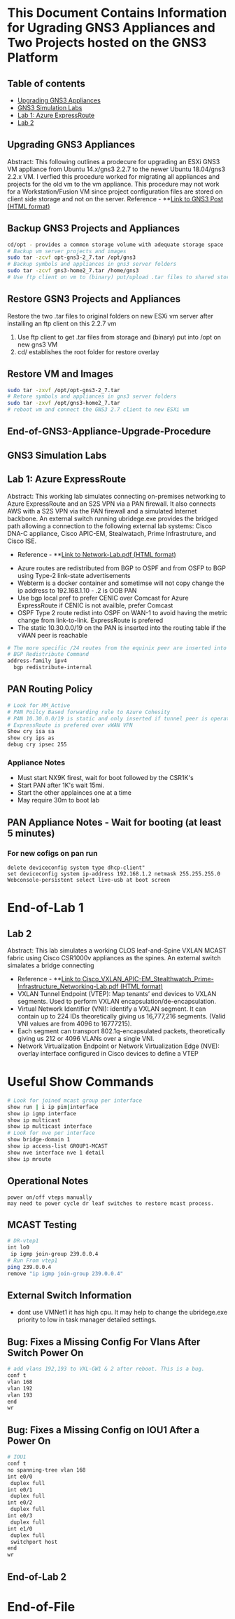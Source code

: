 # This Document Contains Information for Ugrading GNS3 Appliances and Two Projects hosted on the GNS3 Platform

## Table of contents
* [Upgrading GNS3 Appliances](#Upgrading-GNS3-Appliances)
* [GNS3 Simulation Labs](#GNS3-Simulation-Labs)
* [Lab 1: Azure ExpressRoute](#Lab-1:-Azure-ExpressRoute)
* [Lab 2](#Lab-2)

## Upgrading GNS3 Appliances 

Abstract: This following outlines a prodecure for upgrading an ESXi GNS3 VM appliance from Ubuntu 14.x/gns3 2.2.7 to the newer Ubuntu 18.04/gns3 2.2.x VM. I verfied this procedure worked for migrating all appliances and projects for the old vm to the vm appliance. 
This procedure may not work for a Workstation/Fusion VM since project configuration files are stored on client side storage and not on the server.
Reference - **[Link to GNS3 Post (HTML format)](https://gns3.com/upgrade-ubuntu-14-x-gns3-2-2-7-t)

## Backup GNS3 Projects and Appliances
```bash
cd/opt - provides a common storage volume with adequate storage space
# Backup vm server projects and images
sudo tar -zcvf opt-gns3-2_7.tar /opt/gns3
# Backup symbols and appliances in gns3 server folders
sudo tar -zcvf gns3-home2_7.tar /home/gns3
# Use ftp client on vm to (binary) put/upload .tar files to shared storage
```
## Restore GSN3 Projects and Appliances

Restore the two .tar files to original folders on new ESXi vm server after installing an ftp client on this 2.2.7 vm
1. Use ftp client to get .tar files from storage and (binary) put into /opt on new gns3 VM 
2. cd/ establishes the root folder for restore overlay

## Restore VM and Images
```bash
sudo tar -zxvf /opt/opt-gns3-2_7.tar
# Retore symbols and appliances in gns3 server folders
sudo tar -zxvf /opt/gns3-home2_7.tar
# reboot vm and connect the GNS3 2.7 client to new ESXi vm
```
## End-of-GNS3-Appliance-Upgrade-Procedure

## GNS3 Simulation Labs

## Lab 1: Azure ExpressRoute

Abstract: This working lab simulates connecting on-premises networking to Azure ExpressRoute and an S2S VPN via a PAN firewall. It also connects AWS with a S2S VPN via the PAN firewall and a simulated Internet backbone. An external switch running ubridege.exe provides the bridged path allowing a connection to the following external lab systems: Cisco DNA-C appliance, Cisco APIC-EM, Stealwatach, Prime Infrastruture, and Cisco ISE. 
- Reference - **[Link to Network-Lab.pdf (HTML format)](https://github.com/garrygl/GNS3/blob/20b25805cb25cc5977216e78a9a4a0c04696f3e3/Network-Lab.pdf)
* Azure routes are redistributed from BGP to OSPF and from OSFP to BGP using Type-2 link-state advertisements
* Webterm is a docker container and sometimse will not copy change the ip address to 192.168.1.10 - .2 is OOB PAN
* Use bgp local pref to prefer CENIC over Comcast for Azure ExpressRoute if CENIC is not availble, prefer Comcast
* OSPF Type 2 route redist into OSPF on WAN-1 to avoid having the metric change from link-to-link. ExpressRoute is prefered
* The static 10.30.0.0/19 on the PAN is inserted into the routing table if the vWAN peer is reachable 
```bash
# The more specific /24 routes from the equinix peer are inserted into ospf type2 from bgp to ospf redistribution from WAN-1
# BGP Redistribute Command
address-family ipv4
  bgp redistribute-internal
```
## PAN Routing Policy
```bash
# Look for MM_Active 
# PAN Poilcy Based forwarding rule to Azure Cohesity
# PAN 10.30.0.0/19 is static and only inserted if tunnel peer is operational
# ExpressRoute is prefered over vWAN VPN
Show cry isa sa
show cry ips as
debug cry ipsec 255
```
### Appliance Notes
* Must start NX9K firest, wait for boot followed by the CSR1K's
* Start PAN after 1K's wait 15mi.
* Start the other applainces one at a time
* May require 30m to boot lab

## PAN Appliance Notes - Wait for booting (at least 5 minutes) 
### For new cofigs on pan run 
```
delete deviceconfig system type dhcp-client"
set deviceconfig system ip-address 192.168.1.2 netmask 255.255.255.0
Webconsole-persistent select live-usb at boot screen
```
# End-of-Lab 1

## Lab 2

Abstract: This lab simulates a working CLOS leaf-and-Spine VXLAN MCAST fabric using Cisco CSR1000v appliances as the spines. An external switch simalates a bridge connecting 

- Reference - **[Link to Cisco_VXLAN_APIC-EM_Stealthwatch_Prime-Infrastructure_Networking-Lab.pdf (HTML format)](https://github.com/garrygl/GNS3/blob/20b25805cb25cc5977216e78a9a4a0c04696f3e3/Cisco_VXLAN_APIC-EM_Stealthwatch_Prime-Infrastructure_Networking-Lab.pdf)
- VXLAN Tunnel Endpoint (VTEP): Map tenants’ end devices to VXLAN segments. Used to perform VXLAN encapsulation/de-encapsulation.
- Virtual Network Identifier (VNI): identify a VXLAN segment. It can contain up to 224 IDs theoretically giving us 16,777,216 segments. (Valid VNI values are from 4096 to 16777215). 
- Each segment can transport 802.1q-encapsulated packets, theoretically giving us 212 or 4096 VLANs over a single VNI.
- Network Virtualization Endpoint or Network Virtualization Edge (NVE): overlay interface configured in Cisco devices to define a VTEP
# Useful Show Commands
```bash
# Look for joined mcast group per interface
show run | i ip pim|interface
show ip igmp interface
show ip multicast
show ip multicast interface
# Look for nve per interface
show bridge-domain 1
show ip access-list GROUP1-MCAST
show nve interface nve 1 detail
show ip mroute
```
## Operational Notes 
```
power on/off vteps manually
may need to power cycle dr leaf switches to restore mcast process.
```
## MCAST Testing 
```bash
# DR-vtep1
int lo0
 ip igmp join-group 239.0.0.4
# Run From vtep1
ping 239.0.0.4 
remove "ip igmp join-group 239.0.0.4"
```
## External Switch Information
* dont use VMNet1 it has high cpu. It may help to change the ubridege.exe priority to low in task manager detailed settings.
## Bug: Fixes a Missing Config For Vlans After Switch Power On
```bash
# add vlans 192,193 to VXL-GW1 & 2 after reboot. This is a bug.
conf t
vlan 168
vlan 192
vlan 193
end
wr
```
## Bug: Fixes a Missing Config on IOU1 After a Power On
```bash
# IOU1
conf t
no spanning-tree vlan 168
int e0/0
 duplex full
int e0/1
 duplex full
int e0/2
 duplex full
int e0/3
 duplex full
int e1/0
 duplex full
 switchport host
end
wr
```
## End-of-Lab 2
# End-of-File

